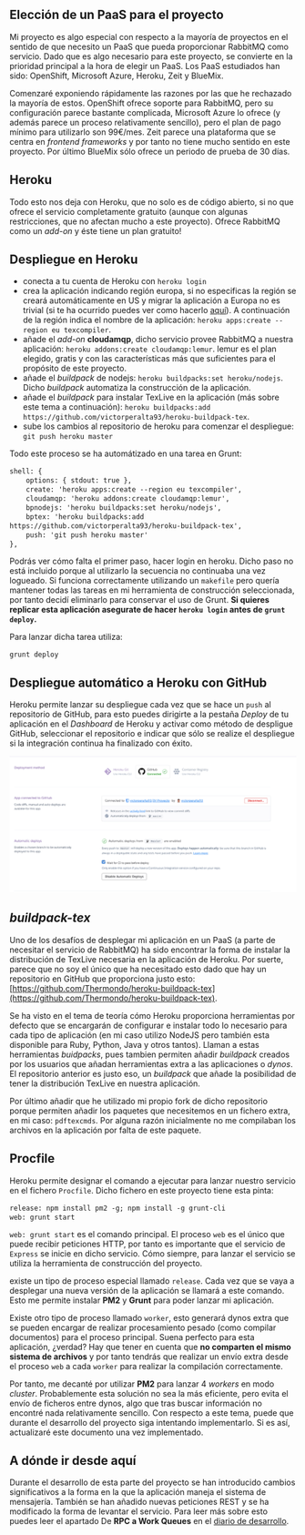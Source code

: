 <!-- paas.md -->
## Elección de un PaaS para el proyecto
Mi proyecto es algo especial con respecto a la mayoría de proyectos en el sentido de que necesito un PaaS que pueda proporcionar RabbitMQ como servicio. Dado que es algo necesario para este proyecto, se convierte en la prioridad principal a la hora de elegir un PaaS.
Los PaaS estudiados han sido: OpenShift, Microsoft Azure, Heroku, Zeit y BlueMix.

Comenzaré exponiendo rápidamente las razones por las que he rechazado la mayoría de estos. OpenShift ofrece soporte para RabbitMQ, pero su configuración parece bastante complicada, Microsoft Azure lo ofrece (y además parece un proceso relativamente sencillo), pero el plan de pago mínimo para utilizarlo son 99€/mes. Zeit parece una plataforma que se centra en _frontend frameworks_ y por tanto no tiene mucho sentido en este proyecto. Por último BlueMix sólo ofrece un periodo de prueba de 30 días.

## Heroku
Todo esto nos deja con Heroku, que no solo es de código abierto, si no que ofrece el servicio completamente gratuito (aunque con algunas restricciones, que no afectan mucho a este proyecto). Ofrece RabbitMQ como un _add-on_ y éste tiene un plan gratuito!

## Despliegue en Heroku
* conecta a tu cuenta de Heroku con `heroku login`
* crea la aplicación indicando región europa, si no especificas la región se creará automáticamente en US y migrar la aplicación a Europa no es trivial (si te ha ocurrido puedes ver como hacerlo [aquí](https://devcenter.heroku.com/articles/app-migration)). A continuación de la región indica el nombre de la aplicación: `heroku apps:create --region eu texcompiler`.
* añade el _add-on_ __cloudamqp__, dicho servicio provee RabbitMQ a nuestra aplicación: `heroku addons:create cloudamqp:lemur`. lemur es el plan elegido, gratis y con las características más que suficientes para el propósito de este proyecto.
* añade el _buildpack_ de nodejs: `heroku buildpacks:set heroku/nodejs`. Dicho _buildpack_ automatiza la construcción de la aplicación.
* añade el _buildpack_ para instalar TexLive en la aplicación (más sobre este tema a continuación): `heroku buildpacks:add https://github.com/victorperalta93/heroku-buildpack-tex`.
* sube los cambios al repositorio de heroku para comenzar el despliegue: `git push heroku master`

Todo este proceso se ha automátizado en una tarea en Grunt:

```
shell: {
    options: { stdout: true },
    create: 'heroku apps:create --region eu texcompiler',
    cloudamqp: 'heroku addons:create cloudamqp:lemur',
    bpnodejs: 'heroku buildpacks:set heroku/nodejs',
    bptex: 'heroku buildpacks:add https://github.com/victorperalta93/heroku-buildpack-tex',
    push: 'git push heroku master'
},
```

Podrás ver cómo falta el primer paso, hacer login en heroku. Dicho paso no está incluido porque al utilizarlo la secuencia no continuaba una vez logueado. Si funciona correctamente utilizando un `makefile` pero quería mantener todas las tareas en mi herramienta de construcción seleccionada, por tanto decidí eliminarlo para conservar el uso de Grunt. __Si quieres replicar esta aplicación asegurate de hacer `heroku login` antes de `grunt deploy`.__

Para lanzar dicha tarea utiliza:

```
grunt deploy
```

## Despliegue automático a Heroku con GitHub
Heroku permite lanzar su despliegue cada vez que se hace un `push` al repositorio de GitHub, para esto puedes dirigirte a la pestaña _Deploy_ de tu aplicación en el _Dashboard_ de Heroku y activar como método de despligue GitHub, seleccionar el repositorio e indicar que sólo se realize el despliegue si la integración continua ha finalizado con éxito.

![imagen](./imgs/captura_CD.png)


## _buildpack-tex_
Uno de los desafíos de desplegar mi aplicación en un PaaS (a parte de necesitar el servicio de RabbitMQ) ha sido encontrar la forma de instalar la distribución de TexLive necesaria en la aplicación de Heroku. Por suerte, parece que no soy el único que ha necesitado esto dado que hay un repositorio en GitHub que proporciona justo esto: [https://github.com/Thermondo/heroku-buildpack-tex](https://github.com/Thermondo/heroku-buildpack-tex).  

Se ha visto en el tema de teoría cómo Heroku proporciona herramientas por defecto que se encargarán de configurar e instalar todo lo necesario para cada tipo de aplicación (en mi caso utilizo NodeJS pero también esta disponible para Ruby, Python, Java y otros tantos). Llaman a estas herramientas _buidpacks_, pues tambien permiten añadir _buildpack_ creados por los usuarios que añadan herramientas extra a las aplicaciones o _dynos_. El repositorio anterior es justo eso, un _buildpack_ que añade la posibilidad de tener la distribución TexLive en nuestra aplicación.

Por último añadir que he utilizado mi propio fork de dicho repositorio porque permiten añadir los paquetes que necesitemos en un fichero extra, en mi caso: `pdftexcmds`. Por alguna razón inicialmente no me compilaban los archivos en la aplicación por falta de este paquete.

## Procfile
Heroku permite designar el comando a ejecutar para lanzar nuestro servicio en el fichero `Procfile`. Dicho fichero en este proyecto tiene esta pinta:

```
release: npm install pm2 -g; npm install -g grunt-cli
web: grunt start
```

`web: grunt start` es el comando principal. El proceso `web` es el único que puede recibir peticiones HTTP, por tanto es importante que el servicio de `Express` se inicie en dicho servicio. Cómo siempre, para lanzar el servicio se utiliza la herramienta de construcción del proyecto.

existe un tipo de proceso especial llamado `release`. Cada vez que se vaya a desplegar una nueva versión de la aplicación se llamará a este comando. Esto me permite instalar __PM2__ y __Grunt__ para poder lanzar mi aplicación.

Existe otro tipo de proceso llamado `worker`, esto generará dynos extra que se pueden encargar de realizar procesamiento pesado (como compilar documentos) para el proceso principal. Suena perfecto para esta aplicación, ¿verdad? Hay que tener en cuenta que __no comparten el mismo sistema de archivos__ y por tanto tendrás que realizar un envío extra desde el proceso `web` a cada `worker` para realizar la compilación correctamente.

Por tanto, me decanté por utilizar __PM2__ para lanzar 4 _workers_ en modo _cluster_. Probablemente esta solución no sea la más eficiente, pero evita el envío de ficheros entre dynos, algo que tras buscar información no encontré nada relativamente sencillo. Con respecto a este tema, puede que durante el desarrollo del proyecto siga intentando implementarlo. Si es así, actualizaré este documento una vez implementado.

## A dónde ir desde aquí
Durante el desarrollo de esta parte del proyecto se han introducido cambios significativos a la forma en la que la aplicación maneja el sistema de mensajería. También se han añadido nuevas peticiones REST y se ha modificado la forma de levantar el servicio. Para leer más sobre esto puedes leer el apartado De __RPC a Work Queues__ en el [diario de desarrollo](diario.md).